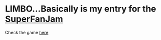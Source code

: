 # LIMBO...Basically is my entry for the [SuperFanJam](http://jams.gamejolt.io/superfanjam)

Check the game [here](http://brbl.gamejolt.io)
